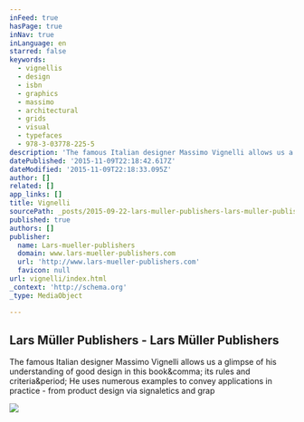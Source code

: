 ```yaml
---
inFeed: true
hasPage: true
inNav: true
inLanguage: en
starred: false
keywords:
  - vignellis
  - design
  - isbn
  - graphics
  - massimo
  - architectural
  - grids
  - visual
  - typefaces
  - 978-3-03778-225-5
description: 'The famous Italian designer Massimo Vignelli allows us a glimpse of his understanding of good design in this book, its rules and criteria. He uses numerous examples to convey applications in practice - from product design via signaletics and grap'
datePublished: '2015-11-09T22:18:42.617Z'
dateModified: '2015-11-09T22:18:33.095Z'
author: []
related: []
app_links: []
title: Vignelli
sourcePath: _posts/2015-09-22-lars-muller-publishers-lars-muller-publishers.md
published: true
authors: []
publisher:
  name: Lars-mueller-publishers
  domain: www.lars-mueller-publishers.com
  url: 'http://www.lars-mueller-publishers.com'
  favicon: null
url: vignelli/index.html
_context: 'http://schema.org'
_type: MediaObject

---
```

<article style=""><h1>Lars Müller Publishers - Lars Müller Publishers</h1><p>The famous Italian designer Massimo Vignelli allows us a glimpse of his understanding of good design in this book&amp;comma; its rules and criteria&amp;period; He uses numerous examples to convey applications in practice - from product design via signaletics and grap</p><img src="http://www.lars-mueller-publishers.com/media/catalog/product/cache/4/image/448x/040ec09b1e35df139433887a97daa66f/v/i/vignelli_cover_eg.jpg" /></article>